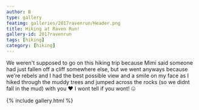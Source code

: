 ```yaml
---
author: B
type: gallery
featimg: galleries/2017ravenrun/Header.png
title: Hiking at Raven Run!
gallery-id: 2017ravenrun
tags: [hiking]
category: [hiking]
---
```

We weren't supposed to go on this hiking trip because Mimi said someone had just fallen off a cliff somewhere else, but we went anyways because we're rebels and I had the best possible view and a smile on my face as I hiked through the muddy trees and jumped across the rocks (so we didnt fall in the mud) with you ❤️
I wont tell if you wont! 🤐
<br>

{% include gallery.html %}